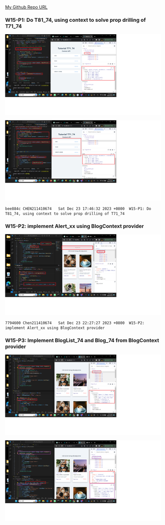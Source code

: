 [My Github Repo URL](https://github.com/CHEN211410674/1121-wp1-demo-211410674.git)

### W15-P1: Do T81_74, using context to solve prop drilling of T71_74

![](w15-p1-1.png)

![](w15-p1-2.png)

```
bee884c CHEN211410674   Sat Dec 23 17:46:32 2023 +0800  W15-P1: Do T81_74, using context to solve prop drilling of T71_74
```

### W15-P2: implement Alert_xx using BlogContext provider

![](w15-p2.png)

```
7794600 Chen211410674   Sat Dec 23 22:27:27 2023 +0800  W15-P2: implement Alert_xx using BlogContext provider
```

### W15-P3: Implement BlogList_74 and Blog_74 from BlogContext provider

![](w15-p3-1.png)

![](w15-p3-2.png)

```

```
